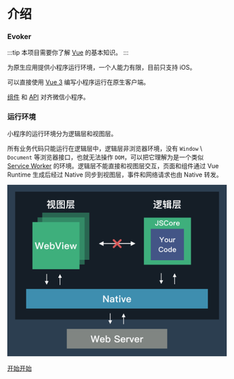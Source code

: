 # 介绍

### Evoker

:::tip
本项目需要你了解 [Vue](https://github.com/vuejs/core) 的基本知识。
:::

为原生应用提供小程序运行环境，一个人能力有限，目前只支持 iOS。

可以直接使用 [Vue 3](https://github.com/vuejs/core) 编写小程序运行在原生客户端。

[组件](./../component/view.md) 和 [API](./../api/base/env.md) 对齐微信小程序。

### 运行环境

小程序的运行环境分为逻辑层和视图层。

所有业务代码只能运行在逻辑层中，逻辑层非浏览器环境，没有 `Window` \ `Document` 等浏览器接口，也就无法操作 `DOM`，可以把它理解为是一个类似 [Service Worker](https://developer.mozilla.org/zh-CN/docs/Web/API/ServiceWorker) 的环境。逻辑层不能直接和视图层交互，页面和组件通过 Vue Runtime 生成后经过 Native 同步到视图层，事件和网络请求也由 Native 转发。

![Framework](../assets/framework.png)

[开始开始](./quick-start.md)
